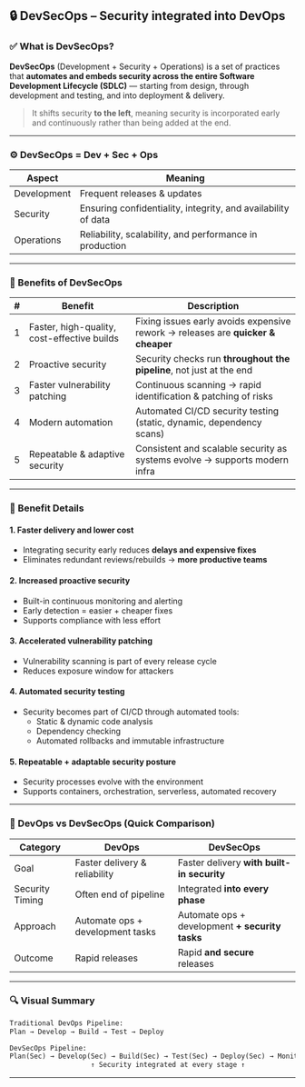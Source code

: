 ## 🔒 DevSecOps – Security integrated into DevOps

### ✅ What is DevSecOps?

**DevSecOps** (Development + Security + Operations) is a set of practices that **automates and embeds security across the entire Software Development Lifecycle (SDLC)** — starting from design, through development and testing, and into deployment & delivery.

> It shifts security **to the left**, meaning security is incorporated early and continuously rather than being added at the end.

---

### ⚙️ DevSecOps = Dev + Sec + Ops

| Aspect      | Meaning                                                       |
| ----------- | ------------------------------------------------------------- |
| Development | Frequent releases & updates                                   |
| Security    | Ensuring confidentiality, integrity, and availability of data |
| Operations  | Reliability, scalability, and performance in production       |

---

### 🌟 Benefits of DevSecOps

| #   | Benefit                                     | Description                                                                      |
| --- | ------------------------------------------- | -------------------------------------------------------------------------------- |
| 1   | Faster, high-quality, cost-effective builds | Fixing issues early avoids expensive rework → releases are **quicker & cheaper** |
| 2   | Proactive security                          | Security checks run **throughout the pipeline**, not just at the end             |
| 3   | Faster vulnerability patching               | Continuous scanning → rapid identification & patching of risks                   |
| 4   | Modern automation                           | Automated CI/CD security testing (static, dynamic, dependency scans)             |
| 5   | Repeatable & adaptive security              | Consistent and scalable security as systems evolve → supports modern infra       |

---

### 🔁 Benefit Details

#### 1. Faster delivery and lower cost

- Integrating security early reduces **delays and expensive fixes**
- Eliminates redundant reviews/rebuilds → **more productive teams**

#### 2. Increased proactive security

- Built-in continuous monitoring and alerting
- Early detection = easier + cheaper fixes
- Supports compliance with less effort

#### 3. Accelerated vulnerability patching

- Vulnerability scanning is part of every release cycle
- Reduces exposure window for attackers

#### 4. Automated security testing

- Security becomes part of CI/CD through automated tools:
  - Static & dynamic code analysis
  - Dependency checking
  - Automated rollbacks and immutable infrastructure

#### 5. Repeatable + adaptable security posture

- Security processes evolve with the environment
- Supports containers, orchestration, serverless, automated recovery

---

### 🔄 DevOps vs DevSecOps (Quick Comparison)

| Category        | DevOps                           | DevSecOps                                       |
| --------------- | -------------------------------- | ----------------------------------------------- |
| Goal            | Faster delivery & reliability    | Faster delivery **with built-in security**      |
| Security Timing | Often end of pipeline            | Integrated **into every phase**                 |
| Approach        | Automate ops + development tasks | Automate ops + development **+ security tasks** |
| Outcome         | Rapid releases                   | Rapid **and secure** releases                   |

---

### 🔍 Visual Summary

```txt
Traditional DevOps Pipeline:
Plan → Develop → Build → Test → Deploy

DevSecOps Pipeline:
Plan(Sec) → Develop(Sec) → Build(Sec) → Test(Sec) → Deploy(Sec) → Monitor(Sec)
                    ↑ Security integrated at every stage ↑
```

---
